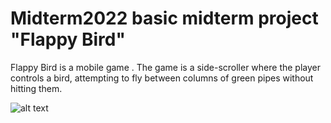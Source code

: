 # Midterm2022 basic midterm project "Flappy Bird"
Flappy Bird is a mobile game  . The game is a side-scroller where the player controls a bird, attempting to fly between columns of green pipes without hitting them.

![alt text](http://url/to/img.png)
